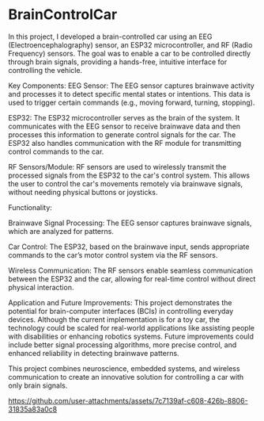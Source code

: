 # BrainControlCar

In this project, I developed a brain-controlled car using an EEG (Electroencephalography) sensor, an ESP32 microcontroller, and RF (Radio Frequency) sensors. The goal was to enable a car to be controlled directly through brain signals, providing a hands-free, intuitive interface for controlling the vehicle.

Key Components:
EEG Sensor: The EEG sensor captures brainwave activity and processes it to detect specific mental states or intentions. This data is used to trigger certain commands (e.g., moving forward, turning, stopping).

ESP32: The ESP32 microcontroller serves as the brain of the system. It communicates with the EEG sensor to receive brainwave data and then processes this information to generate control signals for the car. The ESP32 also handles communication with the RF module for transmitting control commands to the car.

RF Sensors/Module: RF sensors are used to wirelessly transmit the processed signals from the ESP32 to the car's control system. This allows the user to control the car's movements remotely via brainwave signals, without needing physical buttons or joysticks.

Functionality:

Brainwave Signal Processing: The EEG sensor captures brainwave signals, which are analyzed for patterns. 

Car Control: The ESP32, based on the brainwave input, sends appropriate commands to the car’s motor control system via the RF sensors. 

Wireless Communication: The RF sensors enable seamless communication between the ESP32 and the car, allowing for real-time control without direct physical interaction.

Application and Future Improvements:
This project demonstrates the potential for brain-computer interfaces (BCIs) in controlling everyday devices. Although the current implementation is for a toy car, the technology could be scaled for real-world applications like assisting people with disabilities or enhancing robotics systems. Future improvements could include better signal processing algorithms, more precise control, and enhanced reliability in detecting brainwave patterns.

This project combines neuroscience, embedded systems, and wireless communication to create an innovative solution for controlling a car with only brain signals.






https://github.com/user-attachments/assets/7c7139af-c608-426b-8806-31835a83a0c8

